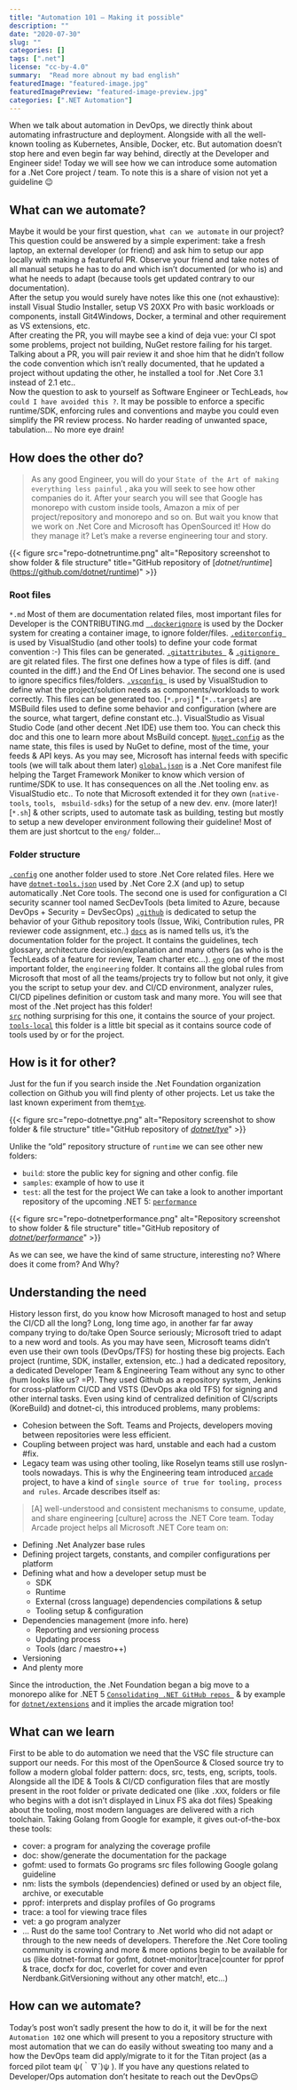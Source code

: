 ```yaml
---
title: "Automation 101 – Making it possible"
description: ""
date: "2020-07-30"
slug: ""
categories: []
tags: [".net"]
license: "cc-by-4.0"
summary:  "Read more abnout my bad english" 
featuredImage: "featured-image.jpg"
featuredImagePreview: "featured-image-preview.jpg"
categories: [".NET Automation"]
---
```


When we talk about automation in DevOps, we directly think about automating infrastructure and deployment. Alongside with all the well-known tooling as Kubernetes, Ansible, Docker, etc. But automation doesn’t stop here and even begin far way behind, directly at the Developer and Engineer side! Today we will see how we can introduce some automation for a .Net Core project / team. To note this is a share of vision not yet a guideline 😉   

<!--more-->

## What can we automate? 
Maybe it would be your first question, `what can we automate` in our project? This question could be answered by a simple experiment: take a fresh laptop, an external developer (or friend) and ask him to setup our app locally with making a featureful PR. Observe your friend and take notes of all manual setups he has to do and which isn’t documented (or who is) and what he needs to adapt (because tools get updated contrary to our documentation).  
After the setup you would surely have notes like this one (not exhaustive): install Visual Studio Installer, setup VS 20XX Pro with basic workloads or components, install Git4Windows, Docker, a terminal and other requirement as VS extensions, etc.  
After creating the PR, you will maybe see a kind of deja vue: your CI spot some problems, project not building, NuGet restore failing for his target. Talking about a PR, you will pair review it and shoe him that he didn’t follow the code convention which isn’t really documented, that he updated a project without updating the other, he installed a tool for .Net Core 3.1 instead of 2.1 etc..  
Now the question to ask to yourself as Software Engineer or TechLeads, `how could I have avoided this ?`.  It may be possible to enforce a specific runtime/SDK, enforcing rules and conventions and maybe you could even simplify the PR review process. No harder reading of unwanted space, tabulation... No more eye drain!  

## How does the other do? 
> As any good Engineer, you will do your `State of the Art of making everything less painful` , aka you will seek to see how other companies do it. After your search you will see that Google has monorepo with custom inside tools, Amazon a mix of per project/repository and monorepo and so on. But wait you know that we work on .Net Core and Microsoft has OpenSourced it! How do they manage it? Let’s make a reverse engineering tour and story. 

{{< figure src="repo-dotnetruntime.png" alt="Repository screenshot to show folder & file structure" title="GitHub repository of \[*dotnet/runtime*\](https://github.com/dotnet/runtime)" >}} 

### Root files
`*.md` Most of them are documentation related files, most important files for Developer is the CONTRIBUTING.md
[` .dockerignore`]( https://github.com/dotnet/runtime/blob/master/.dockerignore) is used by the Docker system for creating a container image, to ignore folder/files. 
[`.editorconfig `](https://github.com/dotnet/runtime/blob/master/.editorconfig) is used by VisualStudio (and other tools) to define your code format convention :-) This files can be generated.
[`.gitattributes `](https://github.com/dotnet/runtime/blob/master/.gitattributes) & [`.gitignore `]( https://github.com/dotnet/runtime/blob/master/.gitignore) are git related files. The first one defines how a type of files is diff. (and counted in the diff.) and the End Of Lines behavior. The second one is used to ignore specifics files/folders.
[`.vsconfig `](https://github.com/dotnet/runtime/blob/master/.vsconfig) is used by VisualStudion to define what the project/solution needs as components/workloads to work correctly. This files can be generated too.
[`*.proj`] * [`*..targets`] are MSBuild files used to define some behavior and configuration (where are the source, what targert, define constant etc..). VisualStudio as Visual Studio Code (and other decent .Net IDE) use them too. You can check this doc and this one to learn more about MsBuild concept. 
[`Nuget.config`]( https://github.com/dotnet/runtime/blob/master/NuGet.config) as the name state, this files is used by NuGet to define, most of the time, your feeds & API keys. As you may see, Microsoft has internal feeds with specific tools (we will talk about them later)
[`global.json`](https://github.com/dotnet/runtime/blob/master/global.json) is a .Net Core manifest file helping the Target Framework Moniker to know which version of runtime/SDK to use. It has consequences on all the .Net tooling env. as VisualStudio etc.. To note that Microsoft extended it for they own (`native-tools`, `tools`, ` msbuild-sdks`) for the setup of a new dev. env. (more later)!
[`*.sh`] & other scripts, used to automate task as building, testing but mostly to setup a new developer environment following their guideline! Most of them are just shortcut to the `eng/` folder… 

### Folder structure 
[`.config`](https://github.com/dotnet/runtime/tree/master/.config) one another folder used to store .Net Core related files. Here we have [`dotnet-tools.json`]( https://github.com/dotnet/runtime/tree/master/.config) used by .Net Core 2.X (and up) to setup automatically .Net Core tools. The second one is used for configuration a CI security scanner tool named SecDevTools (beta limited to Azure, because DevOps + Security = DevSecOps)
[`.github`](https://github.com/dotnet/runtime/tree/master/.github) is dedicated to setup the behavior of your Github repository tools (Issue, Wiki, Contribution rules, PR reviewer code assignment, etc..) 
[`docs`](https://github.com/dotnet/runtime/tree/master/docs) as is named tells us, it’s the documentation folder for the project. It contains the guidelines,  tech glossary, architecture decision/explanation and many others (as who is the TechLeads of a feature for review, Team charter etc…).
[`eng`](https://github.com/dotnet/runtime/tree/master/eng) one of the most important folder, the `engineering` folder. It contains all the global rules from Microsoft that most of all the teams/projects try to follow but not only, it give you the script to setup your dev. and CI/CD environment, analyzer rules, CI/CD pipelines definition or custom task and many more. You will see that most of the .Net project has this folder!  
[`src`](https://github.com/dotnet/runtime/tree/master/src) nothing surprising for this one, it contains the source of your project. 
[`tools-local`]( https://github.com/dotnet/runtime/tree/master/tools-local) this folder is a little bit special as it contains source code of tools used by or for the project.

## How is it for other?
Just for the fun if you search inside the .Net Foundation organization collection on Github you will find plenty of other projects. Let us take the last known experiment from them[`tye`]( https://github.com/dotnet/tye). 

{{< figure src="repo-dotnettye.png" alt="Repository screenshot to show folder & file structure" title="GitHub repository of [*dotnet/tye*](https://github.com/dotnet/tye)" >}} 

Unlike the “old” repository structure of `runtime` we can see other new folders: 
* `build`: store the public key for signing and other config. file
* `samples`: example of how to use it
* `test`: all the test for the project
We can take a look to another important repository of the upcoming .NET 5: [`performance`]( https://github.com/dotnet/performance)

{{< figure src="repo-dotnetperformance.png" alt="Repository screenshot to show folder & file structure" title="GitHub repository of [*dotnet/performance*](https://github.com/dotnet/performance)" >}} 


As we can see, we have the kind of same structure, interesting no? Where does it come from? And Why? 
## Understanding the need 
History lesson first, do you know how Microsoft managed to host and setup the CI/CD all the long? 
Long, long time ago, in another far far away company trying to do/take Open Source seriously; Microsoft tried to adapt to a new word and tools. As you may have seen, Microsoft teams didn’t even use their own tools (DevOps/TFS) for hosting these big projects. Each project (runtime, SDK, installer, extension, etc..) had a dedicated repository, a dedicated Developer Team & Engineering Team without any sync to other (hum looks like us? =P). They used Github as a repository system, Jenkins for cross-platform CI/CD and VSTS (DevOps aka old TFS) for signing and other internal tasks. Even using kind of centralized definition of CI/scripts (KoreBuild) and dotnet-ci, this introduced problems, many problems: 
* Cohesion between the Soft. Teams and Projects, developers moving between repositories were less efficient.
* Coupling between project was hard, unstable and each had a custom #fix.
* Legacy team was using other tooling, like Roselyn teams still use roslyn-tools nowadays.
This is why the Engineering team introduced [`arcade`](https://github.com/dotnet/arcade) project, to have a kind of `single source of true for tooling, process and rules`. Arcade describes itself as:  
> [A] well-understood and consistent mechanisms to consume, update, and share engineering [culture] across the .NET Core team.
Today Arcade project helps all Microsoft .NET Core team on: 
* Defining .Net Analyzer base rules
* Defining project targets, constants, and compiler configurations per platform
* Defining what and how a developer setup must be
  * SDK
  * Runtime 
  * External (cross language) dependencies compilations & setup
  * Tooling setup & configuration 
* Dependencies management (more info. here)
  * Reporting and versioning process
  * Updating process 
  * Tools (darc / maestro++)
* Versioning 
* And plenty more

Since the introduction, the .Net Foundation began a big move to a monorepo alike for .NET 5 [`Consolidating .NET GitHub repos `](https://github.com/dotnet/announcements/issues/119) & by example for [`dotnet/extensions`](https://github.com/aspnet/Announcements/issues/411) and it implies the arcade migration too!

## What can we learn
First to be able to do automation we need that the VSC file structure can support our needs. For this most of the OpenSource & Closed source try to follow a modern global folder pattern: docs, src, tests, eng, scripts, tools. Alongside all the IDE & Tools & CI/CD configuration files that are mostly present in the root folder or private dedicated one (like `.XXX`, folders or file who begins with a dot isn’t displayed in Linux FS aka dot files)
Speaking about the tooling, most modern languages are delivered with a rich toolchain. Taking Golang from Google for example, it gives out-of-the-box these tools: 
* cover: a program for analyzing the coverage profile
* doc: show/generate the documentation for the package
* gofmt: used to formats Go programs src files following Google golang guideline
* nm: lists the symbols (dependencies) defined or used by an object file, archive, or executable
* pprof: interprets and display profiles of Go programs
* trace: a tool for viewing trace files
* vet: a go program analyzer 
* …
Rust do the same too! Contrary to .Net world who did not adapt or through to the new needs of developers. Therefore the .Net Core tooling community is crowing and more & more options begin to be available for us (like dotnet-format for gofmt, dotnet-monitor|trace|counter for pprof & trace, docfx for doc, coverlet for cover and even Nerdbank.GitVersioning without any other match!, etc…) 

## How can we automate? 
Today’s post won’t sadly present the how to do it, it will be for the next `Automation 102` one which will present to you a repository structure with most automation that we can do easily without sweating too many and a how the DevOps team did apply/migrate to it for the Titan project (as a forced pilot team ψ(｀∇´)ψ ). 
If you have any questions related to Developer/Ops automation don’t hesitate to reach out the DevOps😉 
